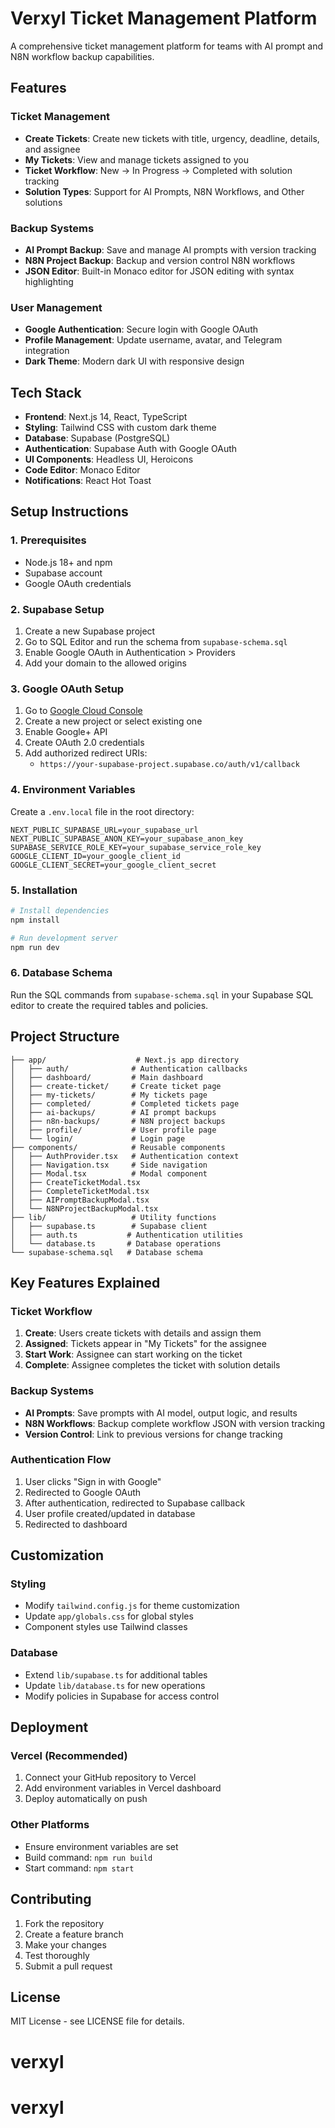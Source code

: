 # Verxyl Ticket Management Platform

A comprehensive ticket management platform for teams with AI prompt and N8N workflow backup capabilities.

## Features

### Ticket Management
- **Create Tickets**: Create new tickets with title, urgency, deadline, details, and assignee
- **My Tickets**: View and manage tickets assigned to you
- **Ticket Workflow**: New → In Progress → Completed with solution tracking
- **Solution Types**: Support for AI Prompts, N8N Workflows, and Other solutions

### Backup Systems
- **AI Prompt Backup**: Save and manage AI prompts with version tracking
- **N8N Project Backup**: Backup and version control N8N workflows
- **JSON Editor**: Built-in Monaco editor for JSON editing with syntax highlighting

### User Management
- **Google Authentication**: Secure login with Google OAuth
- **Profile Management**: Update username, avatar, and Telegram integration
- **Dark Theme**: Modern dark UI with responsive design

## Tech Stack

- **Frontend**: Next.js 14, React, TypeScript
- **Styling**: Tailwind CSS with custom dark theme
- **Database**: Supabase (PostgreSQL)
- **Authentication**: Supabase Auth with Google OAuth
- **UI Components**: Headless UI, Heroicons
- **Code Editor**: Monaco Editor
- **Notifications**: React Hot Toast

## Setup Instructions

### 1. Prerequisites

- Node.js 18+ and npm
- Supabase account
- Google OAuth credentials

### 2. Supabase Setup

1. Create a new Supabase project
2. Go to SQL Editor and run the schema from `supabase-schema.sql`
3. Enable Google OAuth in Authentication > Providers
4. Add your domain to the allowed origins

### 3. Google OAuth Setup

1. Go to [Google Cloud Console](https://console.cloud.google.com/)
2. Create a new project or select existing one
3. Enable Google+ API
4. Create OAuth 2.0 credentials
5. Add authorized redirect URIs:
   - `https://your-supabase-project.supabase.co/auth/v1/callback`

### 4. Environment Variables

Create a `.env.local` file in the root directory:

```env
NEXT_PUBLIC_SUPABASE_URL=your_supabase_url
NEXT_PUBLIC_SUPABASE_ANON_KEY=your_supabase_anon_key
SUPABASE_SERVICE_ROLE_KEY=your_supabase_service_role_key
GOOGLE_CLIENT_ID=your_google_client_id
GOOGLE_CLIENT_SECRET=your_google_client_secret
```

### 5. Installation

```bash
# Install dependencies
npm install

# Run development server
npm run dev
```

### 6. Database Schema

Run the SQL commands from `supabase-schema.sql` in your Supabase SQL editor to create the required tables and policies.

## Project Structure

```
├── app/                    # Next.js app directory
│   ├── auth/              # Authentication callbacks
│   ├── dashboard/         # Main dashboard
│   ├── create-ticket/     # Create ticket page
│   ├── my-tickets/        # My tickets page
│   ├── completed/         # Completed tickets page
│   ├── ai-backups/        # AI prompt backups
│   ├── n8n-backups/       # N8N project backups
│   ├── profile/           # User profile page
│   └── login/             # Login page
├── components/            # Reusable components
│   ├── AuthProvider.tsx   # Authentication context
│   ├── Navigation.tsx     # Side navigation
│   ├── Modal.tsx          # Modal component
│   ├── CreateTicketModal.tsx
│   ├── CompleteTicketModal.tsx
│   ├── AIPromptBackupModal.tsx
│   └── N8NProjectBackupModal.tsx
├── lib/                   # Utility functions
│   ├── supabase.ts        # Supabase client
│   ├── auth.ts           # Authentication utilities
│   └── database.ts       # Database operations
└── supabase-schema.sql   # Database schema
```

## Key Features Explained

### Ticket Workflow
1. **Create**: Users create tickets with details and assign them
2. **Assigned**: Tickets appear in "My Tickets" for the assignee
3. **Start Work**: Assignee can start working on the ticket
4. **Complete**: Assignee completes the ticket with solution details

### Backup Systems
- **AI Prompts**: Save prompts with AI model, output logic, and results
- **N8N Workflows**: Backup complete workflow JSON with version tracking
- **Version Control**: Link to previous versions for change tracking

### Authentication Flow
1. User clicks "Sign in with Google"
2. Redirected to Google OAuth
3. After authentication, redirected to Supabase callback
4. User profile created/updated in database
5. Redirected to dashboard

## Customization

### Styling
- Modify `tailwind.config.js` for theme customization
- Update `app/globals.css` for global styles
- Component styles use Tailwind classes

### Database
- Extend `lib/supabase.ts` for additional tables
- Update `lib/database.ts` for new operations
- Modify policies in Supabase for access control

## Deployment

### Vercel (Recommended)
1. Connect your GitHub repository to Vercel
2. Add environment variables in Vercel dashboard
3. Deploy automatically on push

### Other Platforms
- Ensure environment variables are set
- Build command: `npm run build`
- Start command: `npm start`

## Contributing

1. Fork the repository
2. Create a feature branch
3. Make your changes
4. Test thoroughly
5. Submit a pull request

## License

MIT License - see LICENSE file for details.
# verxyl
# verxyl
